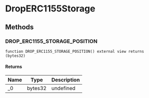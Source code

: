 # DropERC1155Storage









## Methods

### DROP_ERC1155_STORAGE_POSITION

```solidity
function DROP_ERC1155_STORAGE_POSITION() external view returns (bytes32)
```






#### Returns

| Name | Type | Description |
|---|---|---|
| _0 | bytes32 | undefined |




